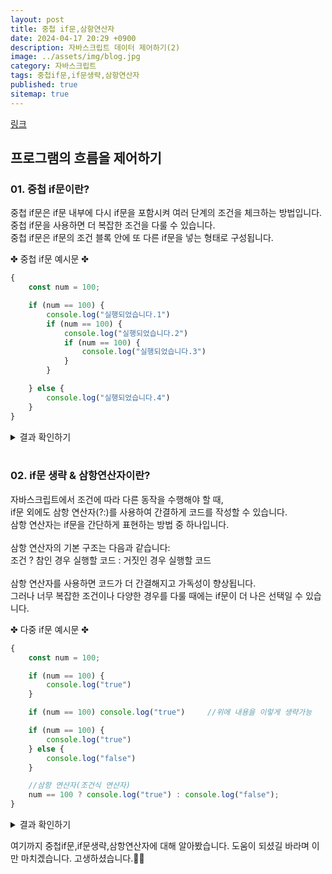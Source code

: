```yaml
---
layout: post
title: 중첩 if문,삼항연산자
date: 2024-04-17 20:29 +0900
description: 자바스크립트 데이터 제어하기(2)
image: ../assets/img/blog.jpg
category: 자바스크립트
tags: 중첩if문,if문생략,삼항연산자
published: true
sitemap: true
---
```


[링크](https://github.com/123dd654/123dd654.github.io)


## 프로그램의 흐름을 제어하기<br />

### 01. 중첩 if문이란?               
중첩 if문은 if문 내부에 다시 if문을 포함시켜 여러 단계의 조건을 체크하는 방법입니다.<br />
중첩 if문을 사용하면 더 복잡한 조건을 다룰 수 있습니다.<br />
중첩 if문은 if문의 조건 블록 안에 또 다른 if문을 넣는 형태로 구성됩니다.

✤ 중첩 if문 예시문 ✤
````javascript 
{
    const num = 100;

    if (num == 100) {
        console.log("실행되었습니다.1")
        if (num == 100) {
            console.log("실행되었습니다.2")
            if (num == 100) {
                console.log("실행되었습니다.3")
            }
        }

    } else {
        console.log("실행되었습니다.4")
    }
}
````

<div class="result">
<details>
   <summary>결과 확인하기</summary>
   <div>
         <b> 실행되었습니다.1 </b><br>
         <b> 실행되었습니다.2 </b><br>
         <b> 실행되었습니다.3 </b>
   </div>
</details>
</div>

<br />

### 02. if문 생략 & 삼항연산자이란?               
자바스크립트에서 조건에 따라 다른 동작을 수행해야 할 때,<br />
if문 외에도 삼항 연산자(?:)를 사용하여 간결하게 코드를 작성할 수 있습니다.<br />
삼항 연산자는 if문을 간단하게 표현하는 방법 중 하나입니다.<br />
<br />
삼항 연산자의 기본 구조는 다음과 같습니다:<br />
조건 ? 참인 경우 실행할 코드 : 거짓인 경우 실행할 코드<br />
<br />
삼항 연산자를 사용하면 코드가 더 간결해지고 가독성이 향상됩니다.<br />
그러나 너무 복잡한 조건이나 다양한 경우를 다룰 때에는 if문이 더 나은 선택일 수 있습니다.

✤ 다중 if문 예시문 ✤
````javascript 
{
    const num = 100;

    if (num == 100) {
        console.log("true")
    }

    if (num == 100) console.log("true")     //위에 내용을 이렇게 생략가능

    if (num == 100) {
        console.log("true")
    } else {
        console.log("false")
    }

    //삼항 연산자(조건식 연산자)
    num == 100 ? console.log("true") : console.log("false");
}
````

<div class="result">
<details>
   <summary>결과 확인하기</summary>
   <div>
         <b> true </b><br>
         <b> true </b><br>
         <b> true </b><br>
         <b> true </b>
   </div>
</details>
</div>


여기까지 중첩if문,if문생략,삼항연산자에 대해 알아봤습니다.
도움이 되셨길 바라며 이만 마치겠습니다.
고생하셨습니다.🫶😊




                